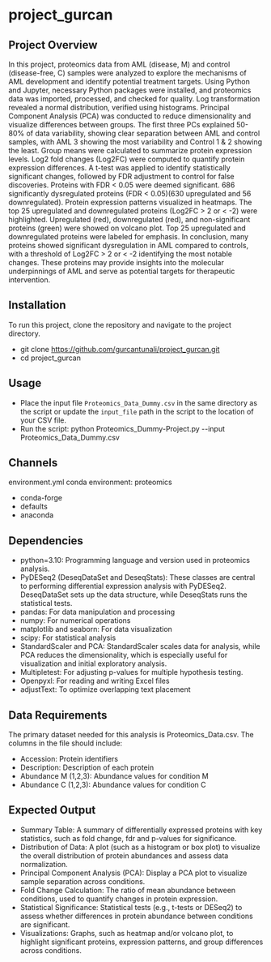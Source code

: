 # project_gurcan
## Project Overview
In this project, proteomics data from AML (disease, M) and control (disease-free, C) samples were analyzed to explore the mechanisms of AML development and identify potential treatment targets. Using Python and Jupyter, necessary Python packages were installed, and proteomics data was imported, processed, and checked for quality. Log transformation revealed a normal distribution, verified using histograms. Principal Component Analysis (PCA) was conducted to reduce dimensionality and visualize differences between groups. The first three PCs explained 50-80% of data variability, showing clear separation between AML and control samples, with AML 3 showing the most variability and Control 1 & 2 showing the least. Group means were calculated to summarize protein expression levels. Log2 fold changes (Log2FC) were computed to quantify protein expression differences. A t-test was applied to identify statistically significant changes, followed by FDR adjustment to control for false discoveries. Proteins with FDR < 0.05 were deemed significant. 686 significantly dysregulated proteins (FDR < 0.05)(630 upregulated and 56 downregulated). Protein expression patterns visualized in heatmaps. The top 25 upregulated and downregulated proteins (Log2FC > 2 or < -2) were highlighted. Upregulated (red), downregulated (red), and non-significant proteins (green) were showed on volcano plot. Top 25 upregulated and downregulated proteins were labeled for emphasis. In conclusion, many proteins showed significant dysregulation in AML compared to controls, with a threshold of Log2FC > 2 or < -2 identifying the most notable changes. These proteins may provide insights into the molecular underpinnings of AML and serve as potential targets for therapeutic intervention.

## Installation
To run this project, clone the repository and navigate to the project directory.
- git clone https://github.com/gurcantunali/project_gurcan.git
- cd project_gurcan

## Usage
- Place the input file `Proteomics_Data_Dummy.csv` in the same directory as the script or update the `input_file` path in the script to the location of your CSV file.
- Run the script:
  python Proteomics_Dummy-Project.py --input Proteomics_Data_Dummy.csv

## Channels
environment.yml
conda environment: proteomics
- conda-forge
- defaults
- anaconda

## Dependencies
- python=3.10: Programming language and version used in proteomics analysis.
- PyDESeq2 (DeseqDataSet and DeseqStats): These classes are central to performing differential expression analysis with PyDESeq2. DeseqDataSet sets up the data structure, while DeseqStats runs the statistical tests.
- pandas: For data manipulation and processing
- numpy: For numerical operations
- matplotlib and seaborn: For data visualization
- scipy: For statistical analysis
- StandardScaler and PCA: StandardScaler scales data for analysis, while PCA reduces the dimensionality, which is especially useful for visualization and initial exploratory analysis.
- Multipletest: For adjusting p-values for multiple hypothesis testing. 
- Openpyxl: For reading and writing Excel files
- adjustText: To optimize overlapping text placement

## Data Requirements
The primary dataset needed for this analysis is Proteomics_Data.csv. The columns in the file should include:
- Accession: Protein identifiers
- Description: Description of each protein
- Abundance M (1,2,3): Abundance values for condition M
- Abundance C (1,2,3): Abundance values for condition C

## Expected Output
- Summary Table: A summary of differentially expressed proteins with key statistics, such as fold change, fdr and p-values for significance.
- Distribution of Data: A plot (such as a histogram or box plot) to visualize the overall distribution of protein abundances and assess data normalization.
- Principal Component Analysis (PCA): Display a PCA plot to visualize sample separation across conditions.
- Fold Change Calculation: The ratio of mean abundance between conditions, used to quantify changes in protein expression.
- Statistical Significance: Statistical tests (e.g., t-tests or DESeq2) to assess whether differences in protein abundance between conditions are significant.
- Visualizations: Graphs, such as heatmap and/or volcano plot, to highlight significant proteins, expression patterns, and group differences across conditions. 


